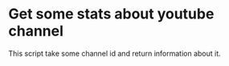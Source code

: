 # Get some stats about youtube channel


This script take some channel id and return information about it.